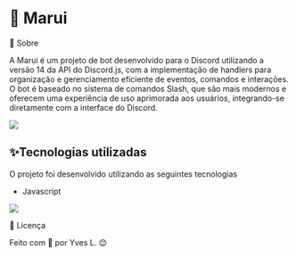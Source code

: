 <h1>🚀 Marui</h1>
🔖  Sobre
<p>A Marui é um projeto de bot desenvolvido para o Discord utilizando a versão 14 da API do Discord.js, com a implementação de handlers para organização e gerenciamento eficiente de eventos, comandos e interações. O bot é baseado no sistema de comandos Slash, que são mais modernos e oferecem uma experiência de uso aprimorada aos usuários, integrando-se diretamente com a interface do Discord.</p>

![](https://raw.githubusercontent.com/andreasbm/readme/master/assets/lines/rainbow.png)

##  ✨Tecnologias utilizadas

O projeto foi desenvolvido utilizando as seguintes tecnologias

- Javascript

![](https://raw.githubusercontent.com/andreasbm/readme/master/assets/lines/rainbow.png)


<p>📄 Licença</p>
<p>Feito com 💜 por Yves L. 😊</p>
